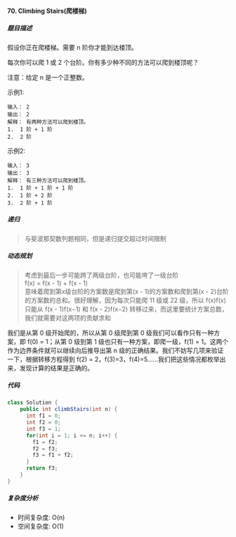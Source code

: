 #### 70. Climbing Stairs(爬楼梯)
##### 题目描述
假设你正在爬楼梯。需要 n 阶你才能到达楼顶。

每次你可以爬 1 或 2 个台阶。你有多少种不同的方法可以爬到楼顶呢？

注意：给定 n 是一个正整数。

示例1:  
```
输入： 2
输出： 2
解释： 有两种方法可以爬到楼顶。
1.  1 阶 + 1 阶
2.  2 阶
```
示例2:  
```
输入： 3
输出： 3
解释： 有三种方法可以爬到楼顶。
1.  1 阶 + 1 阶 + 1 阶
2.  1 阶 + 2 阶
3.  2 阶 + 1 阶
```

##### 递归
>与斐波那契数列题相同，但是递归提交超过时间限制

##### 动态规划
>考虑到最后一步可能跨了两级台阶，也可能垮了一级台阶  
          f(x) = f(x - 1) + f(x - 1)   
>意味着爬到第x级台阶的方案数是爬到第(x - 1)的方案数和爬到第(x - 2)台阶的方案数的总和。很好理解，因为每次只能爬 11 级或 22 级，所以 f(x)f(x) 只能从 f(x - 1)f(x−1) 和 f(x - 2)f(x−2) 转移过来，而这里要统计方案总数，我们就需要对这两项的贡献求和  

我们是从第 0 级开始爬的，所以从第 0 级爬到第 0 级我们可以看作只有一种方案，即 f(0) = 1；从第 0 级到第 1 级也只有一种方案，即爬一级，f(1) = 1。这两个作为边界条件就可以继续向后推导出第 n 级的正确结果。我们不妨写几项来验证一下，根据转移方程得到 f(2) = 2，f(3)=3，f(4)=5......我们把这些情况都枚举出来，发现计算的结果是正确的。
##### 代码
```Java
class Solution {
    public int climbStairs(int n) {
      int f1 = 0;
      int f2 = 0;
      int f3 = 1;
      for(int i = 1; i <= n; i++) {
        f1 = f2;
        f2 = f3;
        f3 = f1 + f2;
      }
      return f3;
    }
}
```
##### 复杂度分析
* 时间复杂度: O(n)
* 空间复杂度: O(1)
